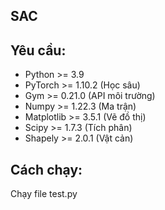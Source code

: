 **SAC** 
---

## **Yêu cầu**:

- Python >= 3.9
- PyTorch >= 1.10.2 (Học sâu)
- Gym >= 0.21.0 (API môi trường)
- Numpy >= 1.22.3 (Ma trận)
- Matplotlib >= 3.5.1 (Vẽ đồ thị)
- Scipy >= 1.7.3 (Tích phân)
- Shapely >= 2.0.1 (Vật cản)

## **Cách chạy**:
Chạy file test.py